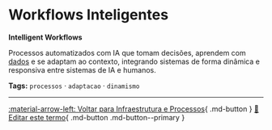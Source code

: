# Workflows Inteligentes

**Intelligent Workflows**

Processos automatizados com IA que tomam decisões, aprendem com [dados](../conceitos-fundamentais/dados.md) e se adaptam ao contexto, integrando sistemas de forma dinâmica e responsiva entre sistemas de IA e humanos.


**Tags:** `processos` · `adaptacao` · `dinamismo`

---

[:material-arrow-left: Voltar para Infraestrutura e Processos](index.md){ .md-button }
[📝 Editar este termo](https://github.com/seu-usuario/glossario-ia/edit/main/glossario.yaml){ .md-button .md-button--primary }
